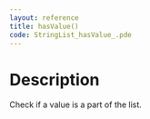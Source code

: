 ```yaml
---
layout: reference
title: hasValue()
code: StringList_hasValue_.pde
---
```


# Description

Check if a value is a part of the list.

